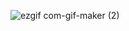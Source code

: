 ![ezgif com-gif-maker (2)](https://github.com/annespace/guess-my-number/assets/124949697/c7c19ff3-bf94-4ae7-872e-45ad00b759bc)
